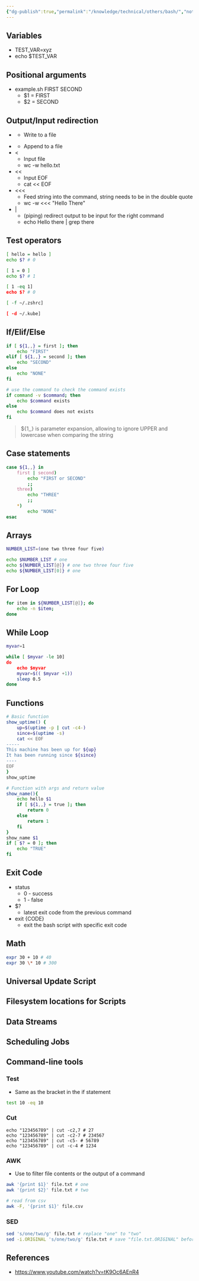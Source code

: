 ```yaml
---
{"dg-publish":true,"permalink":"/knowledge/technical/others/bash/","noteIcon":""}
---
```



## Variables
- TEST_VAR=xyz
- echo $TEST_VAR
## Positional arguments
- example.sh FIRST SECOND
	- $1 = FIRST
	- $2 = SECOND
## Output/Input redirection
- >
	- Write to a file
- >>
	- Append to a file 
- <
	- Input file
	- wc -w hello.txt
- <<
	- Input EOF
	- cat << EOF
- <<<
	- Feed string into the command, string needs to be in the double quote
	- wc -w <<< "Hello There"
- |
	- (piping) redirect output to be input for the right command
	- echo Hello there | grep there 
## Test operators
```sh
[ hello = hello ]
echo $? # 0

[ 1 = 0 ]
echo $? # 1

[ 1 -eq 1]
echo $? # 0

[ -f ~/.zshrc]

[ -d ~/.kube]
```
## If/Elif/Else
```sh
if [ ${1,,} = first ]; then
	echo "FIRST"
elif [ ${1,,} = second ]; then
	echo "SECOND"
else
	echo "NONE"
fi

# use the command to check the command exists
if command -v $command; then
	echo $command exists
else
	echo $command does not exists
fi
```

> ${1,,} is parameter expansion, allowing to ignore UPPER and lowercase when comparing the string
## Case statements
```sh
case ${1,,} in
	first | second)
		echo "FIRST or SECOND"
		;;
	three)
		echo "THREE"
		;;
	*)
		echo "NONE"
esac
```
## Arrays
```sh
NUMBER_LIST=(one two three four five)

echo $NUMBER_LIST # one
echo ${NUMBER_LIST[@]} # one two three four five
echo ${NUMBER_LIST[0]} # one
```
## For Loop
```sh
for item in ${NUMBER_LIST[@]}; do
	echo -n $item;
done
```
## While Loop
```sh
myvar=1

while [ $myvar -le 10]
do
	echo $myvar
	myvar=$(( $myvar +1))
	sleep 0.5
done
```
## Functions
```sh
# Basic function
show_uptime() {
	up=$(uptime -p | cut -c4-)
	since=$(uptime -s)
	cat << EOF
-----
This machine has been up for ${up}
It has been running since ${since}
----
EOF
}
show_uptime

# Function with args and return value
show_name(){
	echo hello $1
	if [ ${1,,} = true ]; then
		return 0
	else
		return 1
	fi
}
show_name $1
if [ $? = 0 ]; then
	echo "TRUE"
fi
```
## Exit Code
- status
	- 0 - success
	- 1 - false 
- $?
	- latest exit code from the previous command
- exit {CODE}
	- exit the bash script with specific exit code
## Math
```sh
expr 30 + 10 # 40
expr 30 \* 10 # 300
```
## Universal Update Script
## Filesystem locations for Scripts
## Data Streams
## Scheduling Jobs
## Command-line tools
### Test
- Same as the bracket in the if statement
```sh
test 10 -eq 10
```
### Cut
```SH
echo "123456789" | cut -c2,7 # 27
echo "123456789" | cut -c2-7 # 234567
echo "123456789" | cut -c5- # 56789
echo "123456789" | cut -c-4 # 1234
```
### AWK
- Use to filter file contents or the output of a command
```sh
awk '{print $1}' file.txt # one
awk '{print $2}' file.txt # two

# read from csv
awk -F, '{print $1}' file.csv
```
### SED
```sh
sed 's/one/two/g' file.txt # replace "one" to "two"
sed -i.ORIGINAL 's/one/two/g' file.txt # save "file.txt.ORIGINAL" before change
```
## References
- https://www.youtube.com/watch?v=tK9Oc6AEnR4